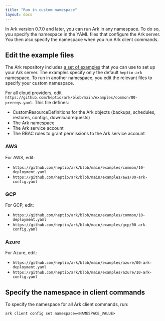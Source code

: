 ```yaml
---
title: "Run in custom namespace"
layout: docs
---
```


In Ark version 0.7.0 and later, you can run Ark in any namespace. To do so, you specify the namespace in the YAML files that configure the Ark server. You then also specify the namespace when you run Ark client commands.

## Edit the example files

The Ark repository includes [a set of examples][0] that you can use to set up your Ark server. The examples specify only the default `heptio-ark` namespace. To run in another namespace, you edit the relevant files to specify your custom namespace.

For all cloud providers, edit `https://github.com/heptio/ark/blob/main/examples/common/00-prereqs.yaml`. This file defines:

* CustomResourceDefinitions for the Ark objects (backups, schedules, restores, configs, downloadrequests)
* The Ark namespace
* The Ark service account
* The RBAC rules to grant permissions to the Ark service account


### AWS

For AWS, edit:

* `https://github.com/heptio/ark/blob/main/examples/common/10-deployment.yaml`
* `https://github.com/heptio/ark/blob/main/examples/aws/00-ark-config.yaml`


### GCP

For GCP, edit:

* `https://github.com/heptio/ark/blob/main/examples/common/10-deployment.yaml`
* `https://github.com/heptio/ark/blob/main/examples/gcp/00-ark-config.yaml`


### Azure

For Azure, edit:

* `https://github.com/heptio/ark/blob/main/examples/azure/00-ark-deployment.yaml`
* `https://github.com/heptio/ark/blob/main/examples/azure/10-ark-config.yaml`


## Specify the namespace in client commands

To specify the namespace for all Ark client commands, run:

```
ark client config set namespace=<NAMESPACE_VALUE>
```



[0]: https://github.com/heptio/ark/tree/main/examples
